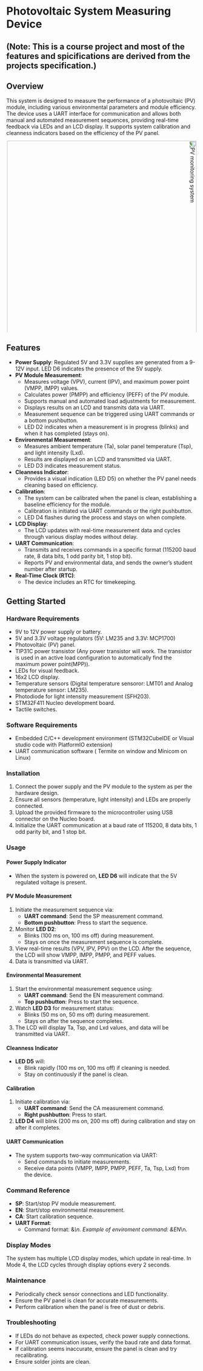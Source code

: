 # Photovoltaic System Measuring Device 

## (Note: This is a course project and most of the features and spicifications are derived from the projects specification.)

## Overview

This system is designed to measure the performance of a photovoltaic (PV) module, including various environmental parameters and module efficiency. The device uses a UART interface for communication and allows both manual and automated measurement sequences, providing real-time feedback via LEDs and an LCD display. It supports system calibration and cleanness indicators based on the efficiency of the PV panel.

<img src="PVMonitor.png" alt="PV monitoring system" style="transform: rotate(90deg); height: 500px; width: 700px;">


## Features

- **Power Supply**: Regulated 5V and 3.3V supplies are generated from a 9-12V input. LED D6 indicates the presence of the 5V supply.
- **PV Module Measurement**:
  - Measures voltage (VPV), current (IPV), and maximum power point (VMPP, IMPP) values.
  - Calculates power (PMPP) and efficiency (PEFF) of the PV module.
  - Supports manual and automated load adjustments for measurement.
  - Displays results on an LCD and transmits data via UART.
  - Measurement sequence can be triggered using UART commands or a bottom pushbutton.
  - LED D2 indicates when a measurement is in progress (blinks) and when it has completed (stays on).
- **Environmental Measurement**:
  - Measures ambient temperature (Ta), solar panel temperature (Tsp), and light intensity (Lxd).
  - Results are displayed on an LCD and transmitted via UART.
  - LED D3 indicates measurement status.
- **Cleanness Indicator**:
  - Provides a visual indication (LED D5) on whether the PV panel needs cleaning based on efficiency.
- **Calibration**:
  - The system can be calibrated when the panel is clean, establishing a baseline efficiency for the module.
  - Calibration is initiated via UART commands or the right pushbutton.
  - LED D4 flashes during the process and stays on when complete.
- **LCD Display**:
  - The LCD updates with real-time measurement data and cycles through various display modes without delay.
- **UART Communication**:
  - Transmits and receives commands in a specific format (115200 baud rate, 8 data bits, 1 odd parity bit, 1 stop bit).
  - Reports PV and environmental data, and sends the owner’s student number after startup.
- **Real-Time Clock (RTC)**:
  - The device includes an RTC for timekeeping.

## Getting Started

### Hardware Requirements

- 9V to 12V power supply or battery.
- 5V and 3.3V voltage regulators (5V: LM235 and 3.3V: MCP1700)
- Photovoltaic (PV) panel.
- TIP31C power transistor (Any power transistor will work. The transistor is used in an active load configuration to automatically find the maximum power point(MPP)).
- LEDs for visual feedback.
- 16x2 LCD display.
- Temperature sensors (Digital temperature sensoror: LMT01 and Analog temperature sensor: LM235).
- Photodiode for light intensity measurement (SFH203).
- STM32F411 Nucleo development board.
- Tactile switches.

### Software Requirements

- Embedded C/C++ development environment (STM32CubeIDE or Visual studio code with PlatformIO extension)
- UART communication software ( Termite on window and Minicom on Linux)

### Installation

1. Connect the power supply and the PV module to the system as per the hardware design.
2. Ensure all sensors (temperature, light intensity) and LEDs are properly connected.
3. Upload the provided firmware to the microcontroller using USB connector on the Nucleo board.
4. Initialize the UART communication at a baud rate of 115200, 8 data bits, 1 odd parity bit, and 1 stop bit.

### Usage

#### Power Supply Indicator
- When the system is powered on, **LED D6** will indicate that the 5V regulated voltage is present.

#### PV Module Measurement
1. Initiate the measurement sequence via:
   - **UART command**: Send the SP measurement command.
   - **Bottom pushbutton**: Press to start the sequence.
2. Monitor **LED D2**:
   - Blinks (100 ms on, 100 ms off) during measurement.
   - Stays on once the measurement sequence is complete.
3. View real-time results (VPV, IPV, PPV) on the LCD. After the sequence, the LCD will show VMPP, IMPP, PMPP, and PEFF values.
4. Data is transmitted via UART.

#### Environmental Measurement
1. Start the environmental measurement sequence using:
   - **UART command**: Send the EN measurement command.
   - **Top pushbutton**: Press to start the sequence.
2. Watch **LED D3** for measurement status:
   - Blinks (50 ms on, 50 ms off) during measurement.
   - Stays on after the sequence completes.
3. The LCD will display Ta, Tsp, and Lxd values, and data will be transmitted via UART.

#### Cleanness Indicator
- **LED D5** will:
  - Blink rapidly (100 ms on, 100 ms off) if cleaning is needed.
  - Stay on continuously if the panel is clean.

#### Calibration
1. Initiate calibration via:
   - **UART command**: Send the CA measurement command.
   - **Right pushbutton**: Press to start.
2. **LED D4** will blink (200 ms on, 200 ms off) during calibration and stay on after it completes.

#### UART Communication
- The system supports two-way communication via UART:
  - Send commands to initiate measurements.
  - Receive data points (VMPP, IMPP, PMPP, PEFF, Ta, Tsp, Lxd) from the device.

### Command Reference

- **SP**: Start/stop PV module measurement.
- **EN**: Start/stop environmental measurement.
- **CA**: Start calibration sequence.
- **UART Format**:
  - Command format: &_<Command>_*\n. Example of enviroment command: &_EN_*\n.

### Display Modes

The system has multiple LCD display modes, which update in real-time. In Mode 4, the LCD cycles through display options every 2 seconds.

### Maintenance

- Periodically check sensor connections and LED functionality.
- Ensure the PV panel is clean for accurate measurements.
- Perform calibration when the panel is free of dust or debris.

### Troubleshooting

- If LEDs do not behave as expected, check power supply connections.
- For UART communication issues, verify the baud rate and data format.
- If calibration seems inaccurate, ensure the panel is clean and try recalibrating.
- Ensure solder joints are clean.
